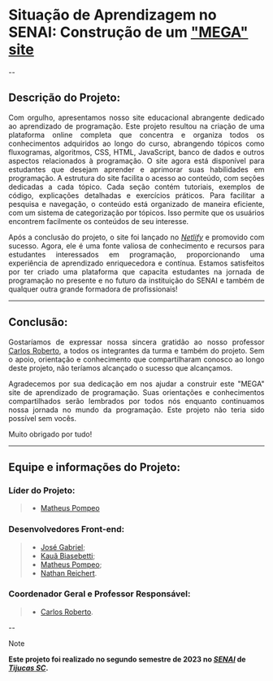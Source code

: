 # Situação de Aprendizagem no SENAI: Construção de um [**"MEGA"** site](https://megadev-senai.netlify.app/)

--

<div align="justify">

## Descrição do Projeto:

  Com orgulho, apresentamos nosso site educacional abrangente dedicado ao aprendizado de programação. Este projeto resultou na criação de uma plataforma online completa que concentra e organiza todos os conhecimentos adquiridos ao longo do curso, abrangendo tópicos como fluxogramas, algoritmos, CSS, HTML, JavaScript, banco de dados e outros aspectos relacionados à programação.
  O site agora está disponível para estudantes que desejam aprender e aprimorar suas habilidades em programação. A estrutura do site facilita o acesso ao conteúdo, com seções dedicadas a cada tópico. Cada seção contém tutoriais, exemplos de código, explicações detalhadas e exercícios práticos.  Para facilitar a pesquisa e navegação, o conteúdo está organizado de maneira eficiente, com um sistema de categorização por tópicos. Isso permite que os usuários encontrem facilmente os conteúdos de seu interesse.

Após a conclusão do projeto, o site foi lançado no _[Netlify](https://megadev-senai.netlify.app/)_ e promovido com sucesso. Agora, ele é uma fonte valiosa de conhecimento e recursos para estudantes interessados em programação, proporcionando uma experiência de aprendizado enriquecedora e contínua. Estamos satisfeitos por ter criado uma plataforma que capacita estudantes na jornada de programação no presente e no futuro da instituição do SENAI e também de qualquer outra grande formadora de profissionais!

---

## **Conclusão:**

  Gostaríamos de expressar nossa sincera gratidão ao nosso professor [Carlos Roberto](https://github.com/Prof-Carlos-Senai), a todos os integrantes da turma e também do projeto. Sem o apoio, orientação e conhecimento que compartilharam conosco ao longo deste projeto, não teríamos alcançado o sucesso que alcançamos.

Agradecemos por sua dedicação em nos ajudar a construir este "MEGA" site de aprendizado de programação. Suas orientações e conhecimentos compartilhados serão lembrados por todos nós enquanto continuamos nossa jornada no mundo da programação. Este projeto não teria sido possível sem vocês.

Muito obrigado por tudo!

---

</div>

## Equipe e informações do Projeto:

<div align="justify">

### **Líder do Projeto:**
> - [Matheus Pompeo](https://github.com/mapompeo)

### **Desenvolvedores Front-end:**
> - [José Gabriel](https://github.com/naasdd);
> - [Kauã Biasebetti](https://github.com/kauuaa);
> - [Matheus Pompeo](https://github.com/mapompeo);
> - [Nathan Reichert](#).

### **Coordenador Geral e Professor Responsável:**
> - [Carlos Roberto](https://github.com/Prof-Carlos-Senai).
</div>

--

> [!NOTE]
> **Este projeto foi realizado no segundo semestre de 2023 no _[SENAI](https://maps.app.goo.gl/Jw1hZ8uvuVqV3V9E9)_ de _[Tijucas SC](https://maps.app.goo.gl/UFumcc5hjGymGFSY7)_.**
